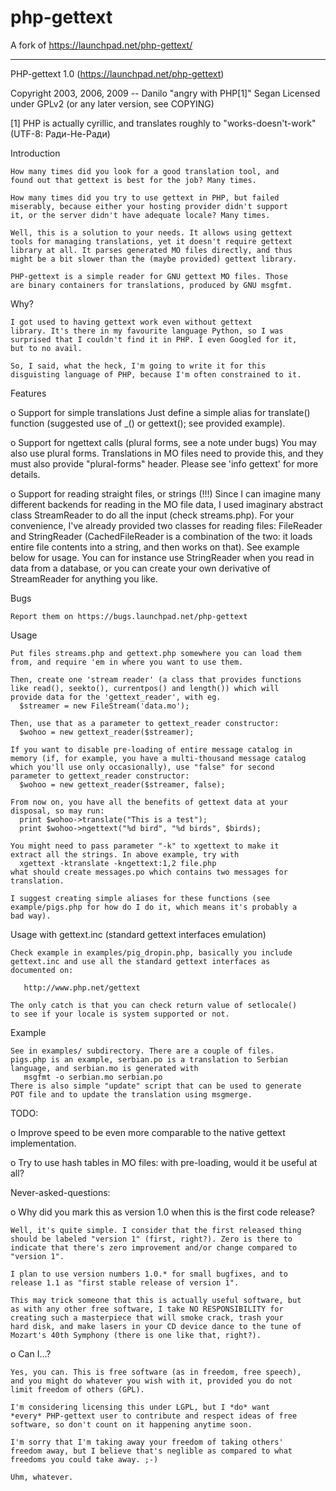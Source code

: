 # php-gettext
A fork of https://launchpad.net/php-gettext/


______________________________________________________________

PHP-gettext 1.0 (https://launchpad.net/php-gettext)

Copyright 2003, 2006, 2009 -- Danilo "angry with PHP[1]" Segan
Licensed under GPLv2 (or any later version, see COPYING)

[1] PHP is actually cyrillic, and translates roughly to
    "works-doesn't-work" (UTF-8: Ради-Не-Ради)


Introduction

    How many times did you look for a good translation tool, and
    found out that gettext is best for the job? Many times.

    How many times did you try to use gettext in PHP, but failed
    miserably, because either your hosting provider didn't support
    it, or the server didn't have adequate locale? Many times.

    Well, this is a solution to your needs. It allows using gettext
    tools for managing translations, yet it doesn't require gettext
    library at all. It parses generated MO files directly, and thus
    might be a bit slower than the (maybe provided) gettext library.

    PHP-gettext is a simple reader for GNU gettext MO files. Those
    are binary containers for translations, produced by GNU msgfmt.

Why?

    I got used to having gettext work even without gettext
    library. It's there in my favourite language Python, so I was
    surprised that I couldn't find it in PHP. I even Googled for it,
    but to no avail.

    So, I said, what the heck, I'm going to write it for this
    disguisting language of PHP, because I'm often constrained to it.

Features

  o Support for simple translations
    Just define a simple alias for translate() function (suggested
    use of _() or gettext(); see provided example).

  o Support for ngettext calls (plural forms, see a note under bugs)
    You may also use plural forms. Translations in MO files need to
    provide this, and they must also provide "plural-forms" header.
    Please see 'info gettext' for more details.

  o Support for reading straight files, or strings (!!!)
    Since I can imagine many different backends for reading in the MO
    file data, I used imaginary abstract class StreamReader to do all
    the input (check streams.php). For your convenience, I've already
    provided two classes for reading files: FileReader and
    StringReader (CachedFileReader is a combination of the two: it
    loads entire file contents into a string, and then works on that).
    See example below for usage. You can for instance use StringReader
    when you read in data from a database, or you can create your own
    derivative of StreamReader for anything you like.


Bugs

    Report them on https://bugs.launchpad.net/php-gettext

Usage

    Put files streams.php and gettext.php somewhere you can load them
    from, and require 'em in where you want to use them.

    Then, create one 'stream reader' (a class that provides functions
    like read(), seekto(), currentpos() and length()) which will
    provide data for the 'gettext_reader', with eg.
      $streamer = new FileStream('data.mo');

    Then, use that as a parameter to gettext_reader constructor:
      $wohoo = new gettext_reader($streamer);

    If you want to disable pre-loading of entire message catalog in
    memory (if, for example, you have a multi-thousand message catalog
    which you'll use only occasionally), use "false" for second
    parameter to gettext_reader constructor:
      $wohoo = new gettext_reader($streamer, false);

    From now on, you have all the benefits of gettext data at your
    disposal, so may run:
      print $wohoo->translate("This is a test");
      print $wohoo->ngettext("%d bird", "%d birds", $birds);

    You might need to pass parameter "-k" to xgettext to make it
    extract all the strings. In above example, try with
      xgettext -ktranslate -kngettext:1,2 file.php
    what should create messages.po which contains two messages for
    translation.

    I suggest creating simple aliases for these functions (see
    example/pigs.php for how do I do it, which means it's probably a
    bad way).


Usage with gettext.inc (standard gettext interfaces emulation)

    Check example in examples/pig_dropin.php, basically you include
    gettext.inc and use all the standard gettext interfaces as
    documented on:

       http://www.php.net/gettext

    The only catch is that you can check return value of setlocale()
    to see if your locale is system supported or not.


Example

    See in examples/ subdirectory. There are a couple of files.
    pigs.php is an example, serbian.po is a translation to Serbian
    language, and serbian.mo is generated with
       msgfmt -o serbian.mo serbian.po
    There is also simple "update" script that can be used to generate
    POT file and to update the translation using msgmerge.

TODO:

  o Improve speed to be even more comparable to the native gettext
    implementation.

  o Try to use hash tables in MO files: with pre-loading, would it
    be useful at all?

Never-asked-questions:

  o Why did you mark this as version 1.0 when this is the first code
    release?

    Well, it's quite simple. I consider that the first released thing
    should be labeled "version 1" (first, right?). Zero is there to
    indicate that there's zero improvement and/or change compared to
    "version 1".

    I plan to use version numbers 1.0.* for small bugfixes, and to
    release 1.1 as "first stable release of version 1".

    This may trick someone that this is actually useful software, but
    as with any other free software, I take NO RESPONSIBILITY for
    creating such a masterpiece that will smoke crack, trash your
    hard disk, and make lasers in your CD device dance to the tune of
    Mozart's 40th Symphony (there is one like that, right?).

  o Can I...?

    Yes, you can. This is free software (as in freedom, free speech),
    and you might do whatever you wish with it, provided you do not
    limit freedom of others (GPL).

    I'm considering licensing this under LGPL, but I *do* want
    *every* PHP-gettext user to contribute and respect ideas of free
    software, so don't count on it happening anytime soon.

    I'm sorry that I'm taking away your freedom of taking others'
    freedom away, but I believe that's neglible as compared to what
    freedoms you could take away. ;-)

    Uhm, whatever.
